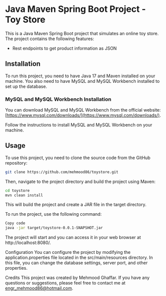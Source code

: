 # Java Maven Spring Boot Project - Toy Store

This is a Java Maven Spring Boot project that simulates an online toy store. The project contains the following features:

- Rest endpoints to get product information as JSON


## Installation

To run this project, you need to have Java 17 and Maven installed on your machine. You also need to have MySQL and MySQL Workbench installed to set up the database.

### MySQL and MySQL Workbench Installation

You can download MySQL and MySQL Workbench from the official website: [https://www.mysql.com/downloads/](https://www.mysql.com/downloads/).

Follow the instructions to install MySQL and MySQL Workbench on your machine.

## Usage

To use this project, you need to clone the source code from the GitHub repository:

```bash
git clone https://github.com/mehmood86/toystore.git
```
Then, navigate to the project directory and build the project using Maven:

```bash
cd toystore
mvn clean install
```
This will build the project and create a JAR file in the target directory.

To run the project, use the following command:

```bash
Copy code
java -jar target/toystore-0.0.1-SNAPSHOT.jar
```

The project will start and you can access it in your web browser at http://localhost:8080/.

Configuration
You can configure the project by modifying the application.properties file located in the src/main/resources directory. In this file, you can change the database settings, server port, and other properties.

Credits
This project was created by Mehmood Ghaffar. If you have any questions or suggestions, please feel free to contact me at engr_mehmood86@hotmail.com.
